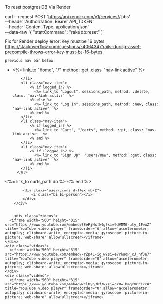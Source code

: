 To reset postgres DB Via Render

curl --request POST 'https://api.render.com/v1/services/<service-ID>/jobs' \
    --header 'Authorization: Bearer API_TOKEN' \
    --header 'Content-Type: application/json' \
    --data-raw '{
        "startCommand": "rake db:reset"
    }'


  Fix for Render deploy error: Key must be 16 bytes
    https://stackoverflow.com/questions/54064347/rails-during-asset-precompile-throws-error-key-must-be-16-bytes


    previous nav bar below 

<div class="navbar navbar-expand-md fixed-top bg-white border-bottom border-dark container-fluid">
      <ul class="nav">
        <li class="nav-item">
          <%= link_to "Home", "/", method: :get, class: "nav-link active" %>
        
        </li>
        <li class="nav-item">
            <% if logged_in? %>
              <%= link_to "Logout", sessions_path, method: :delete, class: "nav-link active"  %>
            <% else %>
              <%= link_to "Log In", sessions_path, method: :new, class: "nav-link active"  %> 
            <% end %>
        </li>
        <li class="nav-item">
            <% if logged_in? %>
              <%= link_to "Cart", "/carts", method: :get, class: "nav-link active"  %>
            <% end %>
        </li>
        <li class="nav-item">
            <% if !logged_in? %>
              <%= link_to "Sign Up", "users/new", method: :get, class: "nav-link active"  %>
            <% end %>
        </li>
      </ul>
</div>

<div class="navbar-right">
            <%= link_to carts_path do %>
              <i class="bi bi-cart"></i>
            <% end %>

            <div class="user-icons d-flex mb-2">
                <i class="bi bi-person"></i>
            </div>
        </div>


        <div class="videos">
      <iframe width="560" height="315" src="https://www.youtube.com/embed/7EePjNxfkOg?si=9dVMMG-uty_1FwwZ" title="YouTube video player" frameborder="0" allow="accelerometer; autoplay; clipboard-write; encrypted-media; gyroscope; picture-in-picture; web-share" allowfullscreen></iframe>
    </div>
    <div class="videos">
      <iframe width="560" height="315" src="https://www.youtube.com/embed/-rZp4L-ig_w?si=e7rhuoP_cJ_nfDe7" title="YouTube video player" frameborder="0" allow="accelerometer; autoplay; clipboard-write; encrypted-media; gyroscope; picture-in-picture; web-share" allowfullscreen></iframe>
    </div>
    <div class="videos">
      <iframe width="560" height="315" src="https://www.youtube.com/embed/RClUyq3kf7E?si=cYUe_hmqxVOcT2cH" title="YouTube video player" frameborder="0" allow="accelerometer; autoplay; clipboard-write; encrypted-media; gyroscope; picture-in-picture; web-share" allowfullscreen></iframe>